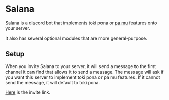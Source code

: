 Salana
======

Salana is a discord bot that implements toki pona or <abbr title="pa mu is a personal conlang of mine. If you'd like to know more, go to conlangingonjupiter.tumblr.com/pamu">pa mu</abbr> features onto your server.

It also has several optional modules that are more general-purpose.

Setup
-----

When you invite Salana to your server, it will send a message to the first channel it can find that allows it to send a message. The message will ask if you want this server to implement toki pona or pa mu features. If it cannot send the message, it will default to toki pona.

[Here](https://discord.com/api/oauth2/authorize?client_id=712086611097157652&permissions=872459328&scope=bot) is the invite link.